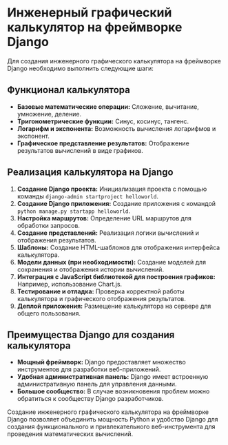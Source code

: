 # Инженерный графический калькулятор на фреймворке Django
Для создания инженерного графического калькулятора на фреймворке Django необходимо выполнить следующие шаги:

## Функционал калькулятора
- **Базовые математические операции:** Сложение, вычитание, умножение, деление.
- **Тригонометрические функции:** Синус, косинус, тангенс.
- **Логарифм и экспонента:** Возможность вычисления логарифмов и экспонент.
- **Графическое представление результатов:** Отображение результатов вычислений в виде графиков.

## Реализация калькулятора на Django
1. **Создание Django проекта:** Инициализация проекта с помощью команды `django-admin startproject helloworld`.
2. **Создание Django приложения:** Создание приложения с командой `python manage.py startapp helloworld`.
3. **Настройка маршрутов:** Определение URL маршрутов для обработки запросов.
4. **Создание представлений:** Реализация логики вычислений и отображения результатов.
5. **Шаблоны:** Создание HTML-шаблонов для отображения интерфейса калькулятора.
6. **Модели данных (при необходимости):** Создание моделей для сохранения и отображения истории вычислений.
7. **Интеграция с JavaScript библиотекой для построения графиков:** Например, использование Chart.js.
8. **Тестирование и отладка:** Проверка корректной работы калькулятора и графического отображения результатов.
9. **Деплой приложения:** Размещение калькулятора на сервере для общего пользования.

## Преимущества Django для создания калькулятора
- **Мощный фреймворк:** Django предоставляет множество инструментов для разработки веб-приложений.
- **Удобная административная панель:** Django имеет встроенную административную панель для управления данными.
- **Большое сообщество:** В случае возникновения проблем можно обратиться к сообществу Django разработчиков.

Создание инженерного графического калькулятора на фреймворке Django позволяет объединить мощность Python и удобство Django для создания функционального и привлекательного веб-инструмента для проведения математических вычислений.

